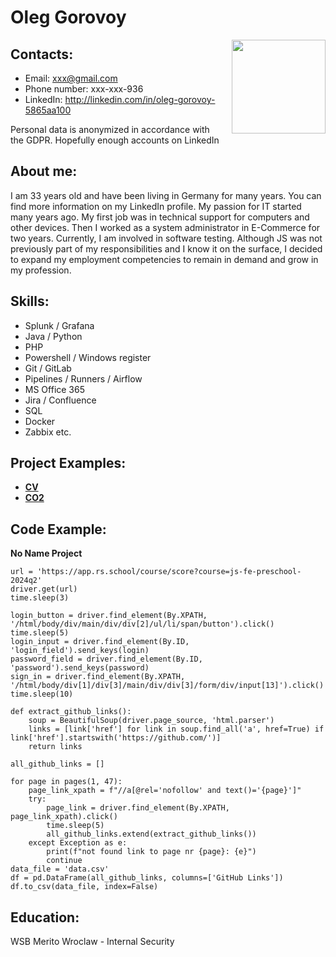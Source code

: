 # Oleg Gorovoy

<img src="https://github.com/ogorovoy/rsschool-cv/blob/main/me.jpeg" width="150" style="float: right; margin-left: 20px;">

## Contacts:
- Email: xxx@gmail.com
- Phone number:  xxx-xxx-936
- LinkedIn: http://linkedin.com/in/oleg-gorovoy-5865aa100

Personal data is anonymized in accordance with the GDPR. 
Hopefully enough accounts on LinkedIn

## About me:
I am 33 years old and have been living in Germany for many years. You can find more information on my LinkedIn profile.
My passion for IT started many years ago. My first job was in technical support for computers and other devices. Then I worked as a system administrator in E-Commerce for two years. Currently, I am involved in software testing.
Although JS was not previously part of my responsibilities and I know it on the surface, I decided to expand my employment competencies to remain in demand and grow in my profession.



## Skills:
- Splunk / Grafana
- Java / Python
- PHP 
- Powershell / Windows register
- Git / GitLab
- Pipelines / Runners / Airflow
- MS Office 365
- Jira / Confluence
- SQL
- Docker
- Zabbix
etc.

## Project Examples:
- **[CV](https://github.com/ogorovoy/rsschool-cv)**
- **[CO2](https://github.com/ogorovoy/CO2/)**

## Code Example:
**No Name Project**
```
url = 'https://app.rs.school/course/score?course=js-fe-preschool-2024q2'
driver.get(url)
time.sleep(3)

login_button = driver.find_element(By.XPATH, '/html/body/div/main/div/div[2]/ul/li/span/button').click()
time.sleep(5)
login_input = driver.find_element(By.ID, 'login_field').send_keys(login)
password_field = driver.find_element(By.ID, 'password').send_keys(password)
sign_in = driver.find_element(By.XPATH, '/html/body/div[1]/div[3]/main/div/div[3]/form/div/input[13]').click()
time.sleep(10)

def extract_github_links():
    soup = BeautifulSoup(driver.page_source, 'html.parser')
    links = [link['href'] for link in soup.find_all('a', href=True) if link['href'].startswith('https://github.com/')]
    return links

all_github_links = []

for page in pages(1, 47):
    page_link_xpath = f"//a[@rel='nofollow' and text()='{page}']"
    try:
        page_link = driver.find_element(By.XPATH, page_link_xpath).click()
        time.sleep(5)
        all_github_links.extend(extract_github_links())
    except Exception as e:
        print(f"not found link to page nr {page}: {e}")
        continue
data_file = 'data.csv'
df = pd.DataFrame(all_github_links, columns=['GitHub Links'])
df.to_csv(data_file, index=False)

```


## Education:
WSB Merito Wroclaw - Internal Security





